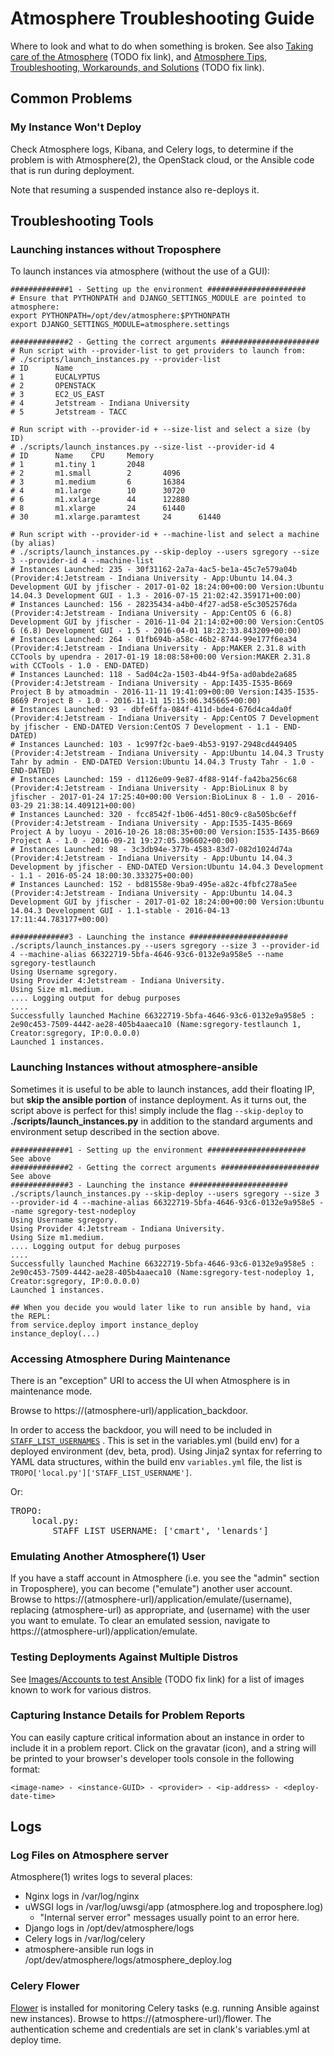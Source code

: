 # Atmosphere Troubleshooting Guide

Where to look and what to do when something is broken. See also [Taking care of the Atmosphere](/wiki/display/csmgmt/Taking+care+of+the+Atmosphere) (TODO fix link), and [Atmosphere Tips, Troubleshooting, Workarounds, and Solutions](/wiki/display/csmgmt/Atmosphere+Tips%2C+Troubleshooting%2C+Workarounds%2C+and+Solutions) (TODO fix link).

## Common Problems

### My Instance Won't Deploy

Check Atmosphere logs, Kibana, and Celery logs, to determine if the problem is with Atmosphere(2), the OpenStack cloud, or the Ansible code that is run during deployment.

Note that resuming a suspended instance also re-deploys it.

## Troubleshooting Tools

### Launching instances without Troposphere

To launch instances via atmosphere (without the use of a GUI):

```
#############1 - Setting up the environment ######################
# Ensure that PYTHONPATH and DJANGO_SETTINGS_MODULE are pointed to atmosphere:
export PYTHONPATH=/opt/dev/atmosphere:$PYTHONPATH
export DJANGO_SETTINGS_MODULE=atmosphere.settings

#############2 - Getting the correct arguments ######################
# Run script with --provider-list to get providers to launch from:
# ./scripts/launch_instances.py --provider-list
# ID      Name
# 1       EUCALYPTUS
# 2       OPENSTACK
# 3       EC2_US_EAST
# 4       Jetstream - Indiana University
# 5       Jetstream - TACC

# Run script with --provider-id + --size-list and select a size (by ID)
# ./scripts/launch_instances.py --size-list --provider-id 4
# ID      Name    CPU     Memory
# 1       m1.tiny 1       2048
# 2       m1.small        2       4096
# 3       m1.medium       6       16384
# 4       m1.large        10      30720
# 6       m1.xxlarge      44      122880
# 8       m1.xlarge       24      61440
# 30      m1.xlarge.paramtest     24      61440

# Run script with --provider-id + --machine-list and select a machine (by alias)
# ./scripts/launch_instances.py --skip-deploy --users sgregory --size 3 --provider-id 4 --machine-list
# Instances Launched: 235 - 30f31162-2a7a-4ac5-be1a-45c7e579a04b (Provider:4:Jetstream - Indiana University - App:Ubuntu 14.04.3 Development GUI by jfischer - 2017-01-02 18:24:00+00:00 Version:Ubuntu 14.04.3 Development GUI - 1.3 - 2016-07-15 21:02:42.359171+00:00)
# Instances Launched: 156 - 28235434-a4b0-4f27-ad58-e5c3052576da (Provider:4:Jetstream - Indiana University - App:CentOS 6 (6.8) Development GUI by jfischer - 2016-11-04 21:14:02+00:00 Version:CentOS 6 (6.8) Development GUI - 1.5 - 2016-04-01 18:22:33.843209+00:00)
# Instances Launched: 264 - 01fb694b-a58c-46b2-8744-99e177f6ea34 (Provider:4:Jetstream - Indiana University - App:MAKER 2.31.8 with CCTools by upendra - 2017-01-19 18:08:58+00:00 Version:MAKER 2.31.8 with CCTools - 1.0 - END-DATED)
# Instances Launched: 118 - 5ad04c2a-1503-4b44-9f5a-ad0abde2a685 (Provider:4:Jetstream - Indiana University - App:I435-I535-B669 Project B by atmoadmin - 2016-11-11 19:41:09+00:00 Version:I435-I535-B669 Project B - 1.0 - 2016-11-11 15:15:06.345665+00:00)
# Instances Launched: 93 - dbfe6ffa-084f-411d-bde4-676d4ca4da0f (Provider:4:Jetstream - Indiana University - App:CentOS 7 Development by jfischer - END-DATED Version:CentOS 7 Development - 1.1 - END-DATED)
# Instances Launched: 103 - 1c997f2c-bae9-4b53-9197-2948cd449405 (Provider:4:Jetstream - Indiana University - App:Ubuntu 14.04.3 Trusty Tahr by admin - END-DATED Version:Ubuntu 14.04.3 Trusty Tahr - 1.0 - END-DATED)
# Instances Launched: 159 - d1126e09-9e87-4f88-914f-fa42ba256c68 (Provider:4:Jetstream - Indiana University - App:BioLinux 8 by jfischer - 2017-01-24 17:25:40+00:00 Version:BioLinux 8 - 1.0 - 2016-03-29 21:38:14.409121+00:00)
# Instances Launched: 320 - fcc8542f-1b06-4d51-80c9-c8a505bc6eff (Provider:4:Jetstream - Indiana University - App:I535-I435-B669 Project A by luoyu - 2016-10-26 18:08:35+00:00 Version:I535-I435-B669 Project A - 1.0 - 2016-09-21 19:27:05.396602+00:00)
# Instances Launched: 98 - 3c3db94e-377b-4583-83d7-082d1024d74a (Provider:4:Jetstream - Indiana University - App:Ubuntu 14.04.3 Development by jfischer - END-DATED Version:Ubuntu 14.04.3 Development - 1.1 - 2016-05-24 18:00:30.333275+00:00)
# Instances Launched: 152 - bd81558e-9ba9-495e-a82c-4fbfc278a5ee (Provider:4:Jetstream - Indiana University - App:Ubuntu 14.04.3 Development GUI by jfischer - 2017-01-02 18:24:00+00:00 Version:Ubuntu 14.04.3 Development GUI - 1.1-stable - 2016-04-13 17:11:44.783177+00:00)

#############3 - Launching the instance ######################
./scripts/launch_instances.py --users sgregory --size 3 --provider-id 4 --machine-alias 66322719-5bfa-4646-93c6-0132e9a958e5 --name sgregory-testlaunch
Using Username sgregory.
Using Provider 4:Jetstream - Indiana University.
Using Size m1.medium.
.... Logging output for debug purposes
....
Successfully launched Machine 66322719-5bfa-4646-93c6-0132e9a958e5 : 2e90c453-7509-4442-ae28-405b4aaeca10 (Name:sgregory-testlaunch 1, Creator:sgregory, IP:0.0.0.0)
Launched 1 instances.
```

### Launching Instances without atmosphere-ansible

Sometimes it is useful to be able to launch instances, add their floating IP, but **skip the ansible portion** of instance deployment. As it turns out, the script above is perfect for this! simply include the flag `--skip-deploy` to **./scripts/launch_instances.py** in addition to the standard arguments and environment setup described in the section above.

```
#############1 - Setting up the environment ######################
See above
#############2 - Getting the correct arguments ######################
See above
#############3 - Launching the instance ######################
./scripts/launch_instances.py --skip-deploy --users sgregory --size 3 --provider-id 4 --machine-alias 66322719-5bfa-4646-93c6-0132e9a958e5 --name sgregory-test-nodeploy
Using Username sgregory.
Using Provider 4:Jetstream - Indiana University.
Using Size m1.medium.
.... Logging output for debug purposes
....
Successfully launched Machine 66322719-5bfa-4646-93c6-0132e9a958e5 : 2e90c453-7509-4442-ae28-405b4aaeca10 (Name:sgregory-test-nodeploy 1, Creator:sgregory, IP:0.0.0.0)
Launched 1 instances.

## When you decide you would later like to run ansible by hand, via the REPL:
from service.deploy import instance_deploy
instance_deploy(...)
```

### Accessing Atmosphere During Maintenance

There is an "exception" URI to access the UI when Atmosphere is in maintenance mode.

Browse to <a>https://(atmosphere-url)/application_backdoor.</a>

In order to access the backdoor, you will need to be included in [`STAFF_LIST_USERNAMES`](https://github.com/iPlantCollaborativeOpenSource/troposphere/blob/master/troposphere/settings/local.py.j2#L41-L43) . This is set in the variables.yml (build env) for a deployed environment (dev, beta, prod). Using Jinja2 syntax for referring to YAML data structures, within the build env `variables.yml` file, the list is `TROPO['local.py']['STAFF_LIST_USERNAME']`.

Or:

<pre>TROPO:
    local.py:
        STAFF_LIST_USERNAME: ['cmart', 'lenards']</pre>

### Emulating Another Atmosphere(1) User

If you have a staff account in Atmosphere (i.e. you see the "admin" section in Troposphere), you can become ("emulate") another user account. Browse to https://(atmosphere-url)/application/emulate/(username), replacing (atmosphere-url) as appropriate, and (username) with the user you want to emulate. To clear an emulated session, navigate to https://(atmosphere-url)/application/emulate.

### Testing Deployments Against Multiple Distros

See [Images/Accounts to test Ansible](https://pods.iplantcollaborative.org/wiki/display/csmgmt/Ansible+Deployment#AnsibleDeployment-Images/AccountstotestAnsible) (TODO fix link) for a list of images known to work for various distros.

### Capturing Instance Details for Problem Reports

You can easily capture critical information about an instance in order to include it in a problem report. Click on the gravatar (icon), and a string will be printed to your browser's developer tools console in the following format:

```
<image-name> - <instance-GUID> - <provider> - <ip-address> - <deploy-date-time>
```

## Logs

### Log Files on Atmosphere server

Atmosphere(1) writes logs to several places:

- Nginx logs in /var/log/nginx
- uWSGI logs in /var/log/uwsgi/app (atmosphere.log and troposphere.log)
  - "Internal server error" messages usually point to an error here.
- Django logs in /opt/dev/atmosphere/logs
- Celery logs in /var/log/celery
- atmosphere-ansible run logs in /opt/dev/atmosphere/logs/atmosphere_deploy.log

### Celery Flower

[Flower](https://flower.readthedocs.io/en/latest/) is installed for monitoring Celery tasks (e.g. running Ansible against new instances). Browse to https://(atmosphere-url)/flower. The authentication scheme and credentials are set in clank's variables.yml at deploy time.
